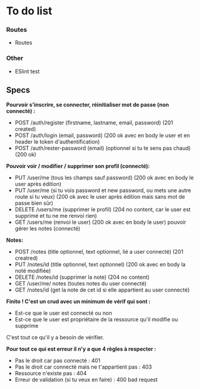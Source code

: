 # To do list

### Routes

- Routes

### Other

- ESlint test

## Specs

**Pourvoir s'inscrire, se connecter, réinitialiser mot de passe (non connecté) :**

- POST /auth/register (firstname, lastname, email, password)
        (201 created)
- POST /auth/login (email, password) (200 ok avec en body le user et en header le token d'authentification)
- POST /auth/rester-password (email) (optionnel si tu te sens pas chaud)
        (200 ok)

**Pouvoir voir / modifier / supprimer son profil (connecté):**

- PUT /user/me (tous les champs sauf password) (200 ok avec en body le user après édition)
- PUT /user/me (si tu vois password et new password, ou mets une autre route si tu veux) (200 ok avec le user après édition mais sans mot de passe bien sûr)
- DELETE /users/me (supprimer le profil) (204 no content, car le user est supprimé et tu ne me renvoi rien)
- GET /users/me (renvoi le user) (200 ok avec en body le user) pouvoir gérer les notes (connecté)

**Notes:**

- POST /notes (title optionnel, text optionnel, lié a user connecté) (201 creatred)
- PUT /notes/id (title optionnel, text optionnel) (200 ok avec en body la noté modifiée)
- DELETE /notes/id (supprimer la note) (204 no content)
- GET /user/me/ notes (toutes notes du user connecté)
- GET /notes/id (get la note de cet id si elle appartient au user connecté)

**Finito ! C'est un crud avec un minimum de vérif qui sont :**

- Est-ce que le user est connecté ou non
- Est-ce que le user est propriétaire de la ressource qu'il modifie ou supprime

C'est tout ce qu'il y a besoin de vérifier.

**Pour tout ce qui est erreur il n'y a que 4 règles à respecter :**

- Pas le droit car pas connecté : 401
- Pas le droit car connecté mais ne t'appartient pas : 403
- Ressource n'existe pas : 404
- Erreur de validation (si tu veux en faire) : 400 bad request